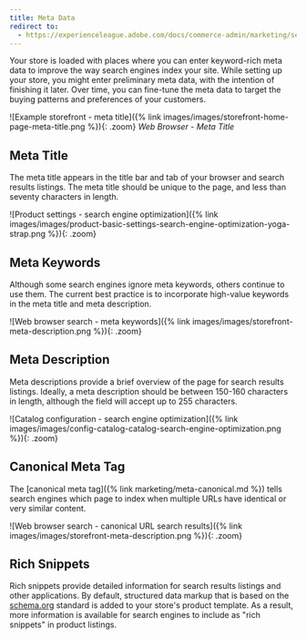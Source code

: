 ```yaml
---
title: Meta Data
redirect to:
  - https://experienceleague.adobe.com/docs/commerce-admin/marketing/seo/meta-data.html
---
```


Your store is loaded with places where you can enter keyword-rich meta data to improve the way search engines index your site. While setting up your store, you might enter preliminary meta data, with the intention of finishing it later. Over time, you can fine-tune the meta data to target the buying patterns and preferences of your customers.

![Example storefront - meta title]({% link images/images/storefront-home-page-meta-title.png %}){: .zoom}
_Web Browser - Meta Title_

## Meta Title

The meta title appears in the title bar and tab of your browser and search results listings. The meta title should be unique to the page, and less than seventy characters in length.

![Product settings - search engine optimization]({% link images/images/product-basic-settings-search-engine-optimization-yoga-strap.png %}){: .zoom}

## Meta Keywords

Although some search engines ignore meta keywords, others continue to use them. The current best practice is to incorporate high-value keywords in the meta title and meta description.

![Web browser search - meta keywords]({% link images/images/storefront-meta-description.png %}){: .zoom}

## Meta Description

Meta descriptions provide a brief overview of the page for search results listings. Ideally, a meta description should be between 150-160 characters in length, although the field will accept up to 255 characters.

![Catalog configuration - search engine optimization]({% link images/images/config-catalog-catalog-search-engine-optimization.png %}){: .zoom}

## Canonical Meta Tag

The [canonical meta tag]({% link marketing/meta-canonical.md %}) tells search engines which page to index when multiple URLs have identical or very similar content.

![Web browser search - canonical URL search results]({% link images/images/storefront-meta-description.png %}){: .zoom}

## Rich Snippets

Rich snippets provide detailed information for search results listings and other applications. By default, structured data markup that is based on the [schema.org][1] standard is added to your store's product template. As a result, more information is available for search engines to include as "rich snippets" in product listings.

[1]: https://schema.org/
